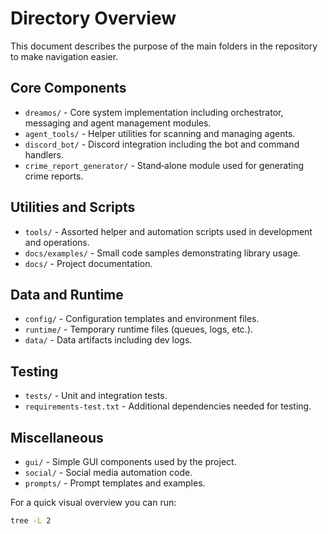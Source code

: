 # Directory Overview

This document describes the purpose of the main folders in the repository to make navigation easier.

## Core Components

- `dreamos/` - Core system implementation including orchestrator, messaging and agent management modules.
- `agent_tools/` - Helper utilities for scanning and managing agents.
- `discord_bot/` - Discord integration including the bot and command handlers.
- `crime_report_generator/` - Stand‑alone module used for generating crime reports.

## Utilities and Scripts

- `tools/` - Assorted helper and automation scripts used in development and operations.
- `docs/examples/` - Small code samples demonstrating library usage.
- `docs/` - Project documentation.

## Data and Runtime

- `config/` - Configuration templates and environment files.
- `runtime/` - Temporary runtime files (queues, logs, etc.).
- `data/` - Data artifacts including dev logs.

## Testing

- `tests/` - Unit and integration tests.
- `requirements-test.txt` - Additional dependencies needed for testing.

## Miscellaneous

- `gui/` - Simple GUI components used by the project.
- `social/` - Social media automation code.
- `prompts/` - Prompt templates and examples.

For a quick visual overview you can run:

```bash
tree -L 2
```
